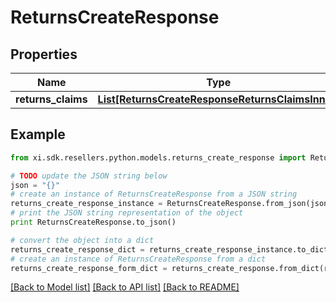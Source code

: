 # ReturnsCreateResponse


## Properties

Name | Type | Description | Notes
------------ | ------------- | ------------- | -------------
**returns_claims** | [**List[ReturnsCreateResponseReturnsClaimsInner]**](ReturnsCreateResponseReturnsClaimsInner.md) |  | [optional] 

## Example

```python
from xi.sdk.resellers.python.models.returns_create_response import ReturnsCreateResponse

# TODO update the JSON string below
json = "{}"
# create an instance of ReturnsCreateResponse from a JSON string
returns_create_response_instance = ReturnsCreateResponse.from_json(json)
# print the JSON string representation of the object
print ReturnsCreateResponse.to_json()

# convert the object into a dict
returns_create_response_dict = returns_create_response_instance.to_dict()
# create an instance of ReturnsCreateResponse from a dict
returns_create_response_form_dict = returns_create_response.from_dict(returns_create_response_dict)
```
[[Back to Model list]](../README.md#documentation-for-models) [[Back to API list]](../README.md#documentation-for-api-endpoints) [[Back to README]](../README.md)


